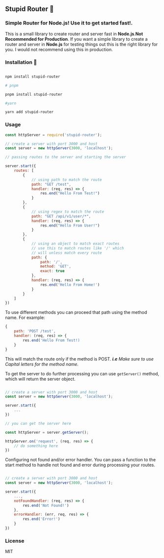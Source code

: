 ## Stupid Router 🧭

###  Simple Router for Node.js! Use it to get started fast!.

This is a small library to create router and server fast in **Node.js**.**Not Recommended for Production**.
If you want a simple library to create a router and server in **Node.js** for testing things out this is the right library for you.
I would not recommend using this in production.

### Installation 🚀

```bash

npm install stupid-router

# pnpm

pnpm install stupid-router

#yarn

yarn add stupid-router

```

### Usage

```js
const httpServer = require('stupid-router');

// create a server with port 3000 and host
const server = new httpServer(3000, 'localhost');

// passing routes to the server and starting the server

server.start({
    routes: [
        { 
            // using path to match the route
            path: "GET /test",
            handler: (req, res) => {
                res.end("Hello From Test!")
            }
        },
        {
            // using regex to match the route
            path: "GET /api/v1/user/*",
            handler: (req, res) => {
                res.end("Hello From User!")
            }
        },
        {
            // using an object to match exact routes 
            // use this to match routes like '/' which
            // will unless match every route
            path: {
                path: '/',
                method: 'GET',
                exact: true
            },
            handler: (req, res) => {
                res.end('Hello From Home!')
            }
        }
    ]
})
```
To use different methods you can proceed that path using the method name.
For example:
```js
{
    path: 'POST /test',
    handler: (req, res) => {
        res.end('Hello From Test!)
    }
}
```
This will match the route only if the method is POST.
***i.e** Make sure to use Capital letters for the method name.*

To get the server to do further processing you can use `getServer()` method, which will return the server object.

```js

// create a server with port 3000 and host
const server = new httpServer(3000, 'localhost');

server.start({
    ...
})

// you can get the server here

const httpServer = server.getServer();

httpServer.on('request', (req, res) => {
    // do something here
})
```

Configuring not found and/or error handler. You can pass a function to the start method to handle not found and error during processing your routes.
```js

// create a server with port 3000 and host
const server = new httpServer(3000, 'localhost');

server.start({
    ...,
    notFoundHandler: (req, res) => {
        res.end('Not Found!')
    },
    errorHandler: (err, req, res) => {
        res.end('Error!')
    }
})

```

### License

MIT

